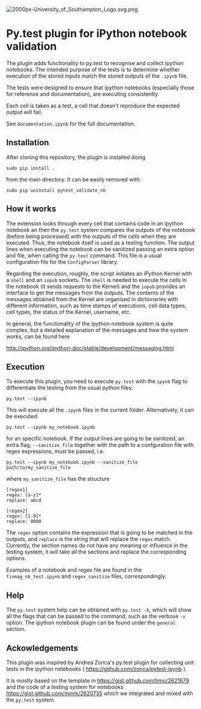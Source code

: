 ![2000px-University_of_Southampton_Logo.svg.png](https://bitbucket.org/repo/poLqzg/images/2632603692-2000px-University_of_Southampton_Logo.svg.png)

# Py.test plugin for iPython notebook validation

The plugin adds functionality to py.test to recognise and collect ipython
notebooks. The intended purpose of the tests is to determine whether execution
of the stored inputs match the stored outputs of the `.ipynb` file.

The tests were designed to ensure that ipython notebooks (especially those for
reference and documentation), are executing consistently.

Each cell is taken as a test, a cell that doesn't reproduce the expected
output will fail.

See `documentation.ipynb` for the full documentation.

## Installation
After cloning this repository, the plugin is installed doing

    sudo pip install .

from the main directory. It can be easily removed with:

    sudo pip uninstall pytest_validate_nb


## How it works
The extension looks through every cell that contains code in an ipython notebook
an then the `py.test` system compares the outputs of the notebook
(before being processed) with the 
outputs of the cells when they are executed. Thus, the notebook itself is
used as a testing function.
The output lines when executing the notebook can be sanitized passing an
extra option and file, when calling the `py.test` command. This file
is a usual configuration file for the `ConfigParser` library.

Regarding the execution, roughly, the script initiates an
iPython Kernel with a `shell` and
an `iopub` sockets. The `shell` is needed to execute the cells in
the notebook (it sends requests to the Kernel) and the `iopub` provides 
an interface to get the messages from the outputs. The contents
of the messages obtained from the Kernel are organised in dictionaries
with different information, such as time stamps of executions,
cell data types, cell types, the status of the Kernel, username, etc.

In general, the functionality of the ipython notebook system is 
quite complex, but a detailed explanation of the messages
and how the system works, can be found here 

http://ipython.org/ipython-doc/stable/development/messaging.html

## Execution
To execute this plugin, you need to execute `py.test` with the `ipynb` flag
to differentiate the testing from the usual python files:

    py.test --ipynb

This will execute all the `.ipynb` files in the current folder. Alternatively,
it can be executed:

    py.test --ipynb my_notebook.ipynb

for an specific notebook. 
If the output lines are going to be sanitized, an extra flag, `--sanitize_file`
together with the path to a confguration file with regex expressions, must be passed,
i.e.

    py.test --ipynb my_notebook.ipynb --sanitize_file path/to/my_sanitize_file

where `my_sanitize_file` has the structure

```
[regex1]
regex: [a-z]* 
replace: abcd

[regex2]
regex: [1-9]*
replace: 0000
```

The `regex` option contains the expression that is going to be matched in the outputs, and
`replace` is the string that will replace the `regex` match. Currently, the section
names do not have any meaning or influence in the testing system, it will take
all the sections and replace the corresponding options.

Examples of a notebook and regex file are found in the `finmag_nb_test.ipynb`
and `regex_sanitize` files, correspondingly.

## Help
The `py.test` system help can be obtained with `py.test -h`, which will
show all the flags that can be passed to the command, such as the
verbose `-v` option. The ipython notebook plugin can be found under the
`general` section.


## Ackowledgements
This plugin was inspired by Andrea Zonca's py.test plugin for collecting unit
tests in the ipython notebooks ( https://github.com/zonca/pytest-ipynb ).


It is mostly based on the template in https://gist.github.com/timo/2621679 
and the code of a testing system for notebooks https://gist.github.com/minrk/2620735
which we integrated and mixed with the `py.test` system.